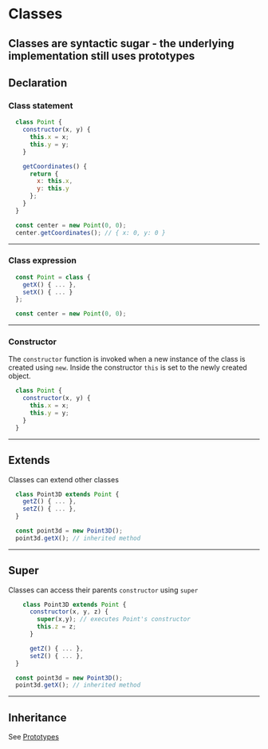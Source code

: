 # Classes

Classes are syntactic sugar - the underlying implementation still uses prototypes
---

## Declaration

### Class statement

```javascript
  class Point {
    constructor(x, y) {
      this.x = x;
      this.y = y;
    }

    getCoordinates() {
      return {
        x: this.x,
        y: this.y
      };
    }
  }

  const center = new Point(0, 0);
  center.getCoordinates(); // { x: 0, y: 0 }
```
---

### Class expression

```javascript
  const Point = class {
    getX() { ... },
    setX() { ... }
  };

  const center = new Point(0, 0);
```
---

### Constructor

The `constructor` function is invoked when a new instance of the class is created using `new`.
Inside the constructor `this` is set to the newly created object.

```javascript
  class Point {
    constructor(x, y) {
      this.x = x;
      this.y = y;
    }
  }
```
---

## Extends
Classes can extend other classes

```javascript
  class Point3D extends Point {
    getZ() { ... },
    setZ() { ... },
  }

  const point3d = new Point3D();
  point3d.getX(); // inherited method
```
---

## Super
Classes can access their parents `constructor` using `super`

```javascript
    class Point3D extends Point {
      constructor(x, y, z) {
        super(x,y); // executes Point's constructor
        this.z = z;
      }

      getZ() { ... },
      setZ() { ... },
  }

  const point3d = new Point3D();
  point3d.getX(); // inherited method
```
---

## Inheritance

See [Prototypes](../prototypes/)
